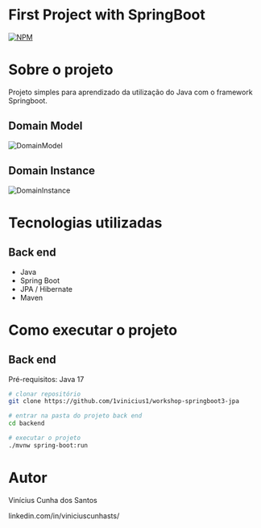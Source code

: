 # First Project with SpringBoot
[![NPM](https://img.shields.io/npm/l/react)](https://github.com/1vinicius1/workshop-springboot3-jpa/blob/main/LICENSE) 

# Sobre o projeto

Projeto simples para aprendizado da utilização do Java com o framework Springboot.

## Domain Model
![DomainModel]([https://github.com/1vinicius1/workshop-springboot3-jpa/assets/DomainModel.jpg](https://github.com/1vinicius1/workshop-springboot3-jpa/blob/479abad0220f49de2a57b1e45bdbdd7e4fcddb7b/assets/DomainModel.PNG))

## Domain Instance
![DomainInstance]([https://github.com/acenelio/assets/raw/main/sds1/web1.png](https://github.com/1vinicius1/workshop-springboot3-jpa/blob/479abad0220f49de2a57b1e45bdbdd7e4fcddb7b/assets/DomainInstance.PNG))

# Tecnologias utilizadas
## Back end
- Java
- Spring Boot
- JPA / Hibernate
- Maven

# Como executar o projeto

## Back end
Pré-requisitos: Java 17

```bash
# clonar repositório
git clone https://github.com/1vinicius1/workshop-springboot3-jpa

# entrar na pasta do projeto back end
cd backend

# executar o projeto
./mvnw spring-boot:run
```
# Autor

Vinícius Cunha dos Santos

linkedin.com/in/viniciuscunhasts/
